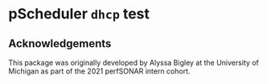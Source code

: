 # pScheduler `dhcp` test

## Acknowledgements

This package was originally developed by Alyssa Bigley at the
University of Michigan as part of the 2021 perfSONAR intern cohort.

